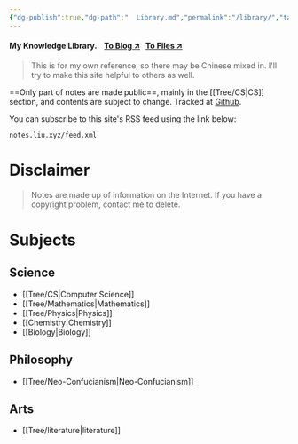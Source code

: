 ```yaml
---
{"dg-publish":true,"dg-path":"  Library.md","permalink":"/library/","tags":["gardenEntry"],"dgShowInlineTitle":false,"created":"2022-07-31T06:00:52.233+08:00","updated":"2023-10-12T09:08:05.774+08:00"}
---
```



<h4> My Knowledge Library. 
&nbsp;&nbsp;
<a href = "https://alex.liu.xyz" target = "_blank"><span>To Blog ↗︎</span></a>
&nbsp;
<a href = "https://files.freezing.cool" target = "_blank"><span>To Files ↗︎</span></a>
</h4>

> This is for my own reference, so there may be Chinese mixed in. I'll try to make this site helpful to others as well.

==Only part of notes are made public==, mainly in the [[Tree/CS\|CS]] section, and  contents are subject to change. Tracked at [Github](https://github.com/AlexLiu2022/notes).

You can subscribe to this site's RSS feed using the link below:
```url
notes.liu.xyz/feed.xml
```

# Disclaimer

>Notes are made up of information on the Internet. If you have a copyright problem, contact me to delete.


# Subjects

## Science 

- [[Tree/CS\|Computer Science]] 
- [[Tree/Mathematics\|Mathematics]]
- [[Tree/Physics\|Physics]]
- [[Chemistry\|Chemistry]]
- [[Biology\|Biology]]

## Philosophy

- [[Tree/Neo-Confucianism\|Neo-Confucianism]]

## Arts

-  [[Tree/literature\|literature]] 
